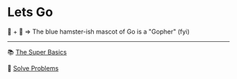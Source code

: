 # Lets Go
:large_blue_circle: + :hamster: => The blue hamster-ish mascot of Go is a "Gopher" (fyi)


<hr>

:books: [The Super Basics](https://github.com/itzjamie96/Lets-Go/tree/main/Basics/)

:brain: [Solve Problems](https://github.com/itzjamie96/Lets-Go/tree/main/Problem-Solving)

